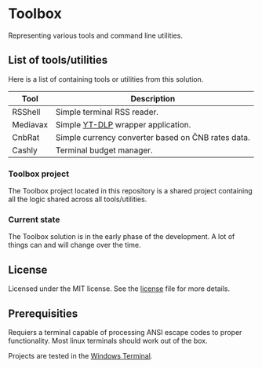 ﻿# Toolbox
Representing various tools and command line utilities.

## List of tools/utilities
Here is a list of containing tools or utilities from this solution.

|Tool|Description|
|----|-----------|
|RSShell|Simple terminal RSS reader.|
|Mediavax|Simple [YT-DLP](https://github.com/yt-dlp/yt-dlp) wrapper application.|
|CnbRat|Simple currency converter based on ČNB rates data.|
|Cashly|Terminal budget manager.|

### Toolbox project
The Toolbox project located in this repository is a shared project containing all the logic shared across all tools/utilities.

### Current state
The Toolbox solution is in the early phase of the development. A lot of things can and will change over the time.

## License
Licensed under the MIT license. See the [license](LICENSE.txt) file for more details.

## Prerequisities
Requiers a terminal capable of processing ANSI escape codes to proper functionality. Most linux terminals should work out of the box.

Projects are tested in the [Windows Terminal](https://github.com/microsoft/terminal).